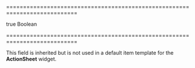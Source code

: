 ===========================================================================
<!--hidden--><!--/hidden-->
<!--default-->true<!--/default-->
<!--type-->Boolean<!--/type-->
===========================================================================

<!--shortDescription-->
This field is inherited but is not used in a default item template for the **ActionSheet** widget.
<!--/shortDescription-->

<!--fullDescription-->

<!--/fullDescription-->